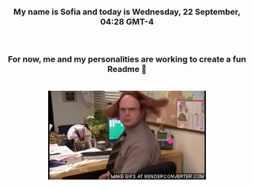 


<div align="center">
<h3 >My name is Sofia and today is Wednesday, 22 September, 04:28 GMT-4</h3><br>
<h3 >For now, me and my personalities are working to create a fun Readme 👋
</h3><br>
<img src='img/dwight.gif' alt='working...'/>
</div>
